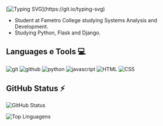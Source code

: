  [![Typing SVG](https://readme-typing-svg.herokuapp.com?color=%2336BCF7&center=true&vCenter=true&width=600&lines=Hi+there+👋,+I+am+Nelson;+Welcome+to+My+Profile!)](https://git.io/typing-svg)
 
- Student at Fametro College studying Systems Analysis and Development.
- Studying Python, Flask and Django.

## Languages e Tools 💻
<div style="display: inline">
  <img align="center" alt="git" src="https://img.shields.io/badge/Git-F05032?style=for-the-badge&logo=git&logoColor=white" />
  <img align="center" alt="github" src="https://img.shields.io/badge/GitHub-181717?style=for-the-badge&logo=github&logoColor=white" />
  <img align="center" alt="python" src="https://img.shields.io/badge/Python-3776AB?style=for-the-badge&logo=python&logoColor=white" />
  <img align="center" alt="javascript" src="https://img.shields.io/badge/JavaScript-F7DF1E?style=for-the-badge&logo=javascript&logoColor=black" />
  <img align="center" alt="HTML" src="https://img.shields.io/badge/HTML-239120?style=for-the-badge&logo=html5&logoColor=white" />
  <img align="center" alt="CSS" src="https://img.shields.io/badge/CSS-1572B6?style=for-the-badge&logo=css3&logoColor=white" />
</div><br/>

## GitHub Status ⚡

![GitHub Status](https://github-readme-stats.vercel.app/api?username=NelsonALima&show_icons=true&theme=radical)

![Top Linguagens](https://github-readme-stats.vercel.app/api/top-langs/?username=NelsonALima&layout=compact&langs_count=5&theme=radical)



